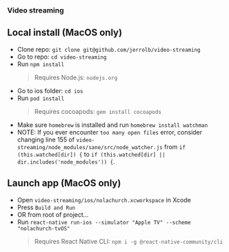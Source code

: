 ### Video streaming

## Local install (MacOS only)
* Clone repo: `git clone git@github.com/jerrolb/video-streaming`
* Go to repo: `cd video-streaming`
* Run `npm install`
  > Requires Node.js: `nodejs.org`
* Go to ios folder: `cd ios`
* Run `pod install`
  > Requires cocoapods: `gem install cocoapods`
* Make sure `homebrew` is installed and run `homebrew install watchman`
* NOTE: If you ever encounter `too many open files` error, consider changing line 155 of `video-streaming/node_modules/sane/src/node_watcher.js` from `if (this.watched[dir]) {` to `if (this.watched[dir] || dir.includes('node_modules')) {`.

## Launch app (MacOS only)
  * Open `video-streaming/ios/nolachurch.xcworkspace` in Xcode
  * Press `Build and Run`
  * OR from root of project...
  * Run `react-native run-ios --simulator "Apple TV" --scheme "nolachurch-tvOS"`
    > Requires React Native CLI: `npm i -g @react-native-community/cli`